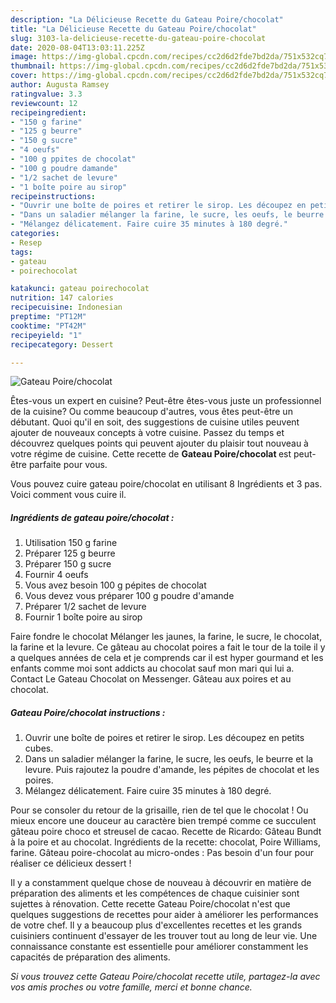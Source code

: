 ```yaml
---
description: "La Délicieuse Recette du Gateau Poire/chocolat"
title: "La Délicieuse Recette du Gateau Poire/chocolat"
slug: 3103-la-delicieuse-recette-du-gateau-poire-chocolat
date: 2020-08-04T13:03:11.225Z
image: https://img-global.cpcdn.com/recipes/cc2d6d2fde7bd2da/751x532cq70/gateau-poirechocolat-photo-principale-de-la-recette.jpg
thumbnail: https://img-global.cpcdn.com/recipes/cc2d6d2fde7bd2da/751x532cq70/gateau-poirechocolat-photo-principale-de-la-recette.jpg
cover: https://img-global.cpcdn.com/recipes/cc2d6d2fde7bd2da/751x532cq70/gateau-poirechocolat-photo-principale-de-la-recette.jpg
author: Augusta Ramsey
ratingvalue: 3.3
reviewcount: 12
recipeingredient:
- "150 g farine"
- "125 g beurre"
- "150 g sucre"
- "4 oeufs"
- "100 g ppites de chocolat"
- "100 g poudre damande"
- "1/2 sachet de levure"
- "1 boîte poire au sirop"
recipeinstructions:
- "Ouvrir une boîte de poires et retirer le sirop. Les découpez en petits cubes."
- "Dans un saladier mélanger la farine, le sucre, les oeufs, le beurre et la levure. Puis rajoutez la poudre d&#39;amande, les pépites de chocolat et les poires."
- "Mélangez délicatement. Faire cuire 35 minutes à 180 degré."
categories:
- Resep
tags:
- gateau
- poirechocolat

katakunci: gateau poirechocolat 
nutrition: 147 calories
recipecuisine: Indonesian
preptime: "PT12M"
cooktime: "PT42M"
recipeyield: "1"
recipecategory: Dessert

---
```



![Gateau Poire/chocolat](https://img-global.cpcdn.com/recipes/cc2d6d2fde7bd2da/751x532cq70/gateau-poirechocolat-photo-principale-de-la-recette.jpg)

Êtes-vous un expert en cuisine? Peut-être êtes-vous juste un professionnel de la cuisine? Ou comme beaucoup d'autres, vous êtes peut-être un débutant. Quoi qu'il en soit, des suggestions de cuisine utiles peuvent ajouter de nouveaux concepts à votre cuisine. Passez du temps et découvrez quelques points qui peuvent ajouter du plaisir tout nouveau à votre régime de cuisine. Cette recette de <strong> Gateau Poire/chocolat </strong> est peut-être parfaite pour vous.

<!--inarticleads1-->

Vous pouvez cuire gateau poire/chocolat en utilisant 8 Ingrédients et 3 pas. Voici comment vous cuire il.

##### Ingrédients de gateau poire/chocolat :

1. Utilisation 150 g farine
1. Préparer 125 g beurre
1. Préparer 150 g sucre
1. Fournir 4 oeufs
1. Vous avez besoin 100 g pépites de chocolat
1. Vous devez vous préparer 100 g poudre d&#39;amande
1. Préparer 1/2 sachet de levure
1. Fournir 1 boîte poire au sirop


Faire fondre le chocolat Mélanger les jaunes, la farine, le sucre, le chocolat, la farine et la levure. Ce gâteau au chocolat poires a fait le tour de la toile il y a quelques années de cela et je comprends car il est hyper gourmand et les enfants comme moi sont addicts au chocolat sauf mon mari qui lui a. Contact Le Gateau Chocolat on Messenger. Gâteau aux poires et au chocolat. 

<!--inarticleads2-->

##### Gateau Poire/chocolat instructions :

1. Ouvrir une boîte de poires et retirer le sirop. Les découpez en petits cubes.
1. Dans un saladier mélanger la farine, le sucre, les oeufs, le beurre et la levure. Puis rajoutez la poudre d&#39;amande, les pépites de chocolat et les poires.
1. Mélangez délicatement. Faire cuire 35 minutes à 180 degré.


Pour se consoler du retour de la grisaille, rien de tel que le chocolat ! Ou mieux encore une douceur au caractère bien trempé comme ce succulent gâteau poire choco et streusel de cacao. Recette de Ricardo: Gâteau Bundt à la poire et au chocolat. Ingrédients de la recette: chocolat, Poire Williams, farine. Gâteau poire-chocolat au micro-ondes : Pas besoin d&#39;un four pour réaliser ce délicieux dessert ! 

<!--inarticleads1-->

<p>
Il y a constamment quelque chose de nouveau à découvrir en matière de préparation des aliments et les compétences de chaque cuisinier sont sujettes à rénovation. Cette recette Gateau Poire/chocolat n'est que quelques suggestions de recettes pour aider à améliorer les performances de votre chef. Il y a beaucoup plus d'excellentes recettes et les grands cuisiniers continuent d'essayer de les trouver tout au long de leur vie. Une connaissance constante est essentielle pour améliorer constamment les capacités de préparation des aliments.
</p>

<p>
<i>Si vous trouvez cette Gateau Poire/chocolat recette utile, partagez-la avec vos amis proches ou votre famille, merci et bonne chance.</i>
</p>
